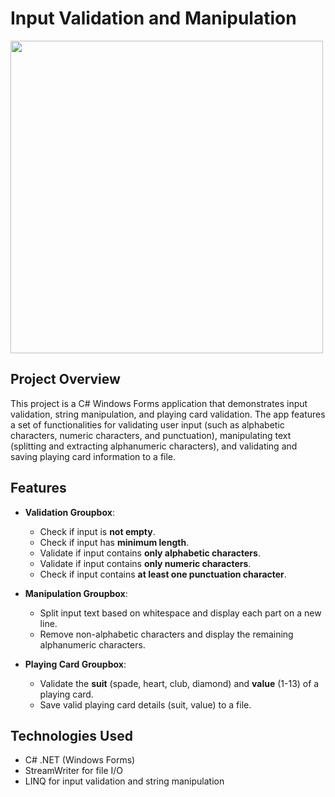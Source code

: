# Input Validation and Manipulation
<img src="https://github.com/user-attachments/assets/bcd20b5b-be88-4f6c-98ea-87b9ad141cf6" width="500" />

## Project Overview
This project is a C# Windows Forms application that demonstrates input validation, string manipulation, and playing card validation. The app features a set of functionalities for validating user input (such as alphabetic characters, numeric characters, and punctuation), manipulating text (splitting and extracting alphanumeric characters), and validating and saving playing card information to a file.

## Features
- **Validation Groupbox**:
  - Check if input is **not empty**.
  - Check if input has **minimum length**.
  - Validate if input contains **only alphabetic characters**.
  - Validate if input contains **only numeric characters**.
  - Check if input contains **at least one punctuation character**.

- **Manipulation Groupbox**:
  - Split input text based on whitespace and display each part on a new line.
  - Remove non-alphabetic characters and display the remaining alphanumeric characters.

- **Playing Card Groupbox**:
  - Validate the **suit** (spade, heart, club, diamond) and **value** (1-13) of a playing card.
  - Save valid playing card details (suit, value) to a file.

## Technologies Used
- C# .NET (Windows Forms)
- StreamWriter for file I/O
- LINQ for input validation and string manipulation
